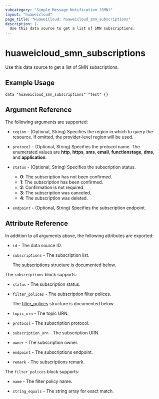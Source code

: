 ```yaml
---
subcategory: "Simple Message Notification (SMN)"
layout: "huaweicloud"
page_title: "HuaweiCloud: huaweicloud_smn_subscriptions"
description: |-
  Use this data source to get a list of SMN subscriptions.
---
```


# huaweicloud_smn_subscriptions

Use this data source to get a list of SMN subscriptions.

## Example Usage

```hcl
data "huaweicloud_smn_subscriptions" "test" {}
```

## Argument Reference

The following arguments are supported:

* `region` - (Optional, String) Specifies the region in which to query the resource.
  If omitted, the provider-level region will be used.

* `protocol` - (Optional, String) Specifies the protocol name.
  The enumerated values are **http**, **https**, **sms**, **email**, **functionstage**, **dms**, and **application**.

* `status` - (Optional, String) Specifies the subscription status.
  + **0**: The subscription has not been confirmed.
  + **1**: The subscription has been confirmed.
  + **2**: Confirmation is not required.
  + **3**: The subscription was canceled.
  + **4**: The subscription was deleted.

* `endpoint` - (Optional, String) Specifies the subscription endpoint.

## Attribute Reference

In addition to all arguments above, the following attributes are exported:

* `id` - The data source ID.

* `subscriptions` - The subscription list.

  The [subscriptions](#subscriptions_struct) structure is documented below.

<a name="subscriptions_struct"></a>
The `subscriptions` block supports:

* `status` - The subscription status.

* `filter_polices` - The subscription filter polices.

  The [filter_polices](#subscriptions_filter_polices_struct) structure is documented below.

* `topic_urn` - The topic URN.

* `protocol` - The subscription protocol.

* `subscription_urn` - The subscription URN.

* `owner` - The subscription owner.

* `endpoint` - The subscriptions endpoint.

* `remark` - The subscriptions remark.

<a name="subscriptions_filter_polices_struct"></a>
The `filter_polices` block supports:

* `name` - The filter policy name.

* `string_equals` - The string array for exact match.
